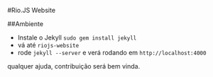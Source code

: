 #Rio.JS Website

##Ambiente
- Instale o Jekyll `sudo gem install jekyll`
- vá até `riojs-website`
- rode `jekyll --server` e verá rodando em `http://localhost:4000`

qualquer ajuda, contribuição será bem vinda.
